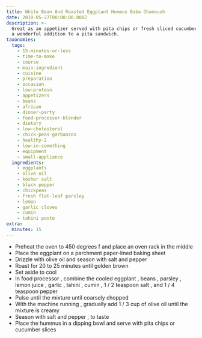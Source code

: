 ```yaml
---
title: White Bean And Roasted Eggplant Hummus Baba Ghanoush
date: 2010-05-27T00:00:00.000Z
description: >-
  Great as an appetizer served with pita chips or fresh sliced cucumber.   also
  a wonderful addition to a pita sandwich.
taxonomies:
  tags:
    - 15-minutes-or-less
    - time-to-make
    - course
    - main-ingredient
    - cuisine
    - preparation
    - occasion
    - low-protein
    - appetizers
    - beans
    - african
    - dinner-party
    - food-processor-blender
    - dietary
    - low-cholesterol
    - chick-peas-garbanzos
    - healthy-2
    - low-in-something
    - equipment
    - small-appliance
  ingredients:
    - eggplants
    - olive oil
    - kosher salt
    - black pepper
    - chickpeas
    - fresh flat-leaf parsley
    - lemon
    - garlic cloves
    - cumin
    - tahini paste
extra:
  minutes: 15
---
```

 - Preheat the oven to 450 degrees f and place an oven rack in the middle
 - Place the eggplant on a parchment paper-lined baking sheet
 - Drizzle with olive oil and season with salt and pepper
 - Roast for 20 to 25 minutes until golden brown
 - Set aside to cool
 - In food processor , combine the cooled eggplant , beans , parsley , lemon juice , garlic , tahini , cumin , 1 / 2 teaspoon salt , and 1 / 4 teaspoon pepper
 - Pulse until the mixture until coarsely chopped
 - With the machine running , gradually add 1 / 3 cup of olive oil until the mixture is creamy
 - Season with salt and pepper , to taste
 - Place the hummus in a dipping bowl and serve with pita chips or cucumber slices
